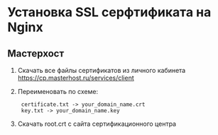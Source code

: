 # Установка SSL серфтификата на Nginx

## Мастерхост

1. Скачать все файлы сертификатов из личного кабинета https://cp.masterhost.ru/services/client

1. Переименовать по схеме:

        certificate.txt -> your_domain_name.crt
        key.txt -> your_domain_name.key

1. Скачать root.crt с сайта сертификационного центра
